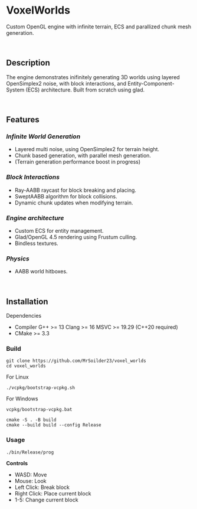 # **VoxelWorlds**

Custom OpenGL engine with infinite terrain, ECS and parallized chunk mesh generation.

&nbsp;
## **Description**

The engine demonstrates inifinitely generating 3D worlds using layered OpenSimplex2 noise, with block interactions, and Entity-Component-System (ECS) architecture. Built from scratch using glad.

&nbsp;
## **Features**

### **_Infinite World Generation_**

- Layered multi noise, using OpenSimplex2 for terrain height.
- Chunk based generation, with parallel mesh generation.
- (Terrain generation performance boost in progress)

### **_Block Interactions_**

- Ray-AABB raycast for block breaking and placing.
- SweptAABB algorithm for block collisions.
- Dynamic chunk updates when modifying terrain.

### **_Engine architecture_**

- Custom ECS for entity management.
- Glad/OpenGL 4.5 rendering using Frustum culling.
- Bindless textures.

### **_Physics_**

- AABB world hitboxes.

&nbsp;
## **Installation**

Dependencies

- Compiler G++ >= 13 Clang >= 16 MSVC >= 19.29 (C++20 required)
- CMake >= 3.3

### Build

```
git clone https://github.com/MrSoilder23/voxel_worlds
cd voxel_worlds
```

For Linux
```
./vcpkg/bootstrap-vcpkg.sh
```

For Windows
```
vcpkg/bootstrap-vcpkg.bat
```

```
cmake -S . -B build
cmake --build build --config Release
```

### Usage

```
./bin/Release/prog
```

**Controls**
- WASD: Move
- Mouse: Look
- Left Click: Break block
- Right Click: Place current block
- 1-5: Change current block